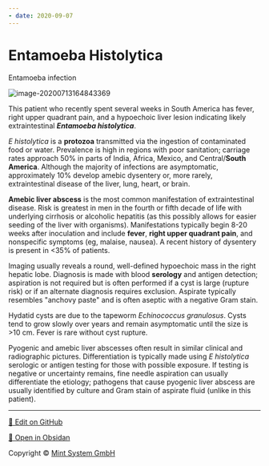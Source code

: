 ```yaml
---
- date: 2020-09-07
---
```


# Entamoeba Histolytica

<!-- A 43-year-old man comes to the emergency department due to 4 days of fever, malaise, nausea, anorexia, and right upper quadrant abdominal pain. The patient was diagnosed with chronic hepatitis C infection 2 years ago but has not received any treatment. He has no other  medical problems and takes no medications. The patient recently  returned from a 4-week trip to South America where he had several episodes of diarrhea that improved with oral ciprofloxacin.  He has been home for 2 months and has not had recurrences of the  diarrhea. The patient does not use tobacco or alcohol but has a remote  history of injection drug use. He has a dog that lives with him.  Temperature is 38.3 C (101 F), blood pressure is 140/90 mm Hg, and pulse is 110/min. The abdomen is soft and nondistended with marked right upper quadrant tenderness. Ultrasonography reveals a 6-cm hypoechoic lesion in the right hepatic lobe. Fine-needle aspiration of the lesion reveals thick, dark brown fluid. Gram stain of the fluid is negative for microorganisms. Which of the following is the most likely cause of this patient's current condition? -->

Entamoeba infection

<!-- entamoeba histolytica risk, sx, dx, rx -->

![image-20200713164843369](https://photos.thisispiggy.com/file/wikiFiles/image-20200713164843369.png)

This patient who recently spent several weeks in  South America has fever, right upper quadrant pain, and a hypoechoic  liver lesion indicating likely extraintestinal **_Entamoeba histolytica_**.

_E histolytica_ is a **protozoa** transmitted via the ingestion of contaminated food or water.  Prevalence is high in regions with poor sanitation; carriage rates  approach 50% in parts of India, Africa, Mexico, and Central/**South America**.  Although the majority of infections are asymptomatic, approximately 10% develop amebic dysentery or, more rarely, extraintestinal disease of  the liver, lung, heart, or brain.

**Amebic liver abscess** is the most common manifestation of extraintestinal disease. Risk is  greatest in men in the fourth or fifth decade of life with underlying  cirrhosis or alcoholic hepatitis (as this possibly allows for easier  seeding of the liver with organisms). Manifestations typically begin  8-20 weeks after inoculation and include **fever**, **right upper quadrant pain**, and nonspecific symptoms (eg, malaise, nausea). A recent history of dysentery is present in <35% of patients.

Imaging usually reveals a round, well-defined hypoechoic mass in the right hepatic lobe. Diagnosis is made with blood **serology** and antigen detection; aspiration is not required but is often  performed if a cyst is large (rupture risk) or if an alternate diagnosis requires exclusion. Aspirate typically resembles "anchovy paste" and  is often aseptic with a negative Gram stain.

Hydatid cysts are due to the tapeworm _Echinococcus granulosus_.  Cysts tend to grow slowly over years and remain asymptomatic until the  size is >10 cm. Fever is rare without cyst rupture.

Pyogenic and amebic liver abscesses often result in similar clinical and radiographic pictures. Differentiation is typically made using _E histolytica_ serologic or antigen testing for those with possible exposure. If testing is  negative or uncertainty remains, fine needle aspiration can usually  differentiate the etiology; pathogens that cause pyogenic liver abscess  are usually identified by culture and Gram stain of aspirate fluid  (unlike in this patient).


<hr>

[📝 Edit on GitHub](https://github.com/Mint-System/Knowledge/blob/master/Entamoeba%20Histolytica.md)

[📂 Open in Obsidan](obsidian://open?vault=Knowledge%20Mint%20System&file=Entamoeba%20Histolytica.md ':target=_self')

<footer>Copyright © <a href="https://www.mint-system.ch/">Mint System GmbH</a></footer>